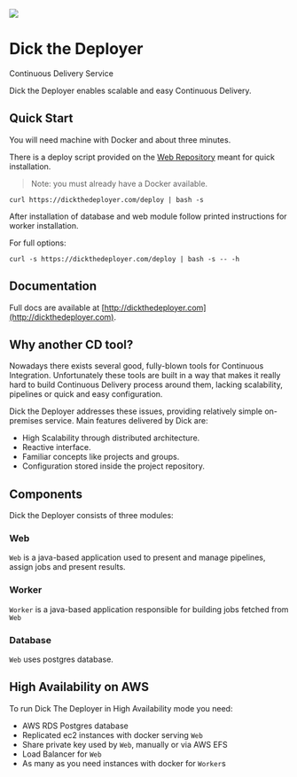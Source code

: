 [![][travis img]][travis]

# Dick the Deployer
Continuous Delivery Service

Dick the Deployer enables scalable and easy Continuous Delivery.

## Quick Start
You will need machine with Docker and about three minutes.

There is a deploy script provided on the [Web Repository](https://github.com/dick-the-deployer/dickthedeployer.com) meant
for quick installation.

> Note: you must already have a Docker available.

```
curl https://dickthedeployer.com/deploy | bash -s
```
After installation of database and web module follow printed instructions for worker installation.

For full options:

```
curl -s https://dickthedeployer.com/deploy | bash -s -- -h
```
## Documentation

Full docs are available at [http://dickthedeployer.com](http://dickthedeployer.com).

## Why another CD tool?

Nowadays there exists several good, fully-blown tools for Continuous Integration. Unfortunately these tools are built in a way that makes it really hard to build Continuous Delivery process around them, lacking scalability, pipelines or quick and easy configuration. 

Dick the Deployer addresses these issues, providing relatively simple on-premises service. Main features delivered by Dick are:

* High Scalability through distributed architecture.
* Reactive interface.
* Familiar concepts like projects and groups.
* Configuration stored inside the project repository.

## Components

Dick the Deployer consists of three modules:

### Web
`Web` is a java-based application used to present and manage pipelines, assign jobs and present results.

### Worker
`Worker` is a java-based application responsible for building jobs fetched from `Web`

### Database
`Web` uses postgres database.

## High Availability on AWS
To run Dick The Deployer in High Availability mode you need:
* AWS RDS Postgres database
* Replicated ec2 instances with docker serving `Web`
* Share private key used by `Web`, manually or via AWS EFS
* Load Balancer for `Web`
* As many as you need instances with docker for `Worker`s

[travis]:https://travis-ci.org/dick-the-deployer/dick
[travis img]:https://travis-ci.org/dick-the-deployer/dick.svg?branch=master
